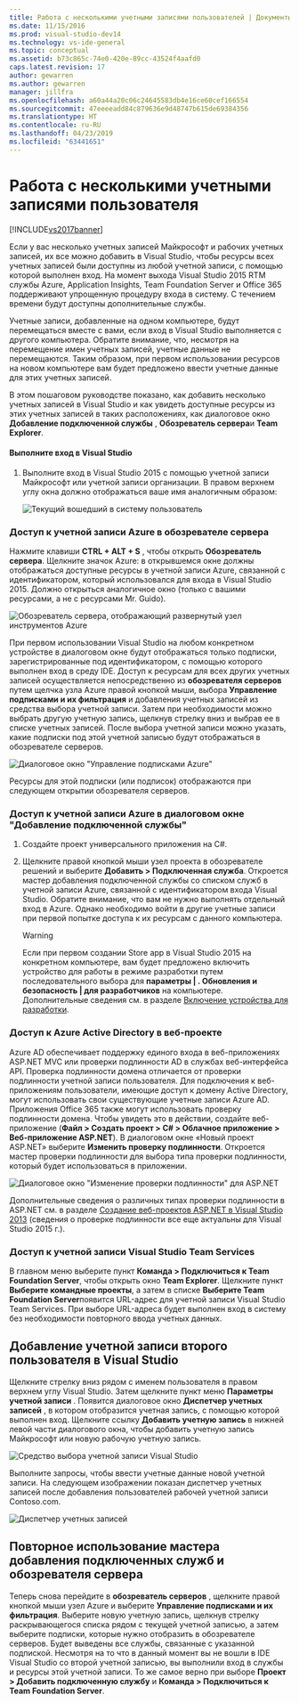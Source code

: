 ```yaml
---
title: Работа с несколькими учетными записями пользователей | Документы Майкрософт
ms.date: 11/15/2016
ms.prod: visual-studio-dev14
ms.technology: vs-ide-general
ms.topic: conceptual
ms.assetid: b73c865c-74e0-420e-89cc-43524f4aafd0
caps.latest.revision: 17
author: gewarren
ms.author: gewarren
manager: jillfra
ms.openlocfilehash: a60a44a20c06c24645583db4e16ce60cef166554
ms.sourcegitcommit: 47eeeeadd84c879636e9d48747b615de69384356
ms.translationtype: HT
ms.contentlocale: ru-RU
ms.lasthandoff: 04/23/2019
ms.locfileid: "63441651"
---
```

# <a name="work-with-multiple-user-accounts"></a>Работа с несколькими учетными записями пользователя
[!INCLUDE[vs2017banner](../includes/vs2017banner.md)]

Если у вас несколько учетных записей Майкрософт и рабочих учетных записей, их все можно добавить в Visual Studio, чтобы ресурсы всех учетных записей были доступны из любой учетной записи, с помощью которой выполнен вход. На момент выхода Visual Studio 2015 RTM службы Azure, Application Insights, Team Foundation Server и Office 365 поддерживают упрощенную процедуру входа в систему. С течением времени будут доступны дополнительные службы.  
  
 Учетные записи, добавленные на одном компьютере, будут перемещаться вместе с вами, если вход в Visual Studio выполняется с другого компьютера. Обратите внимание, что, несмотря на перемещение имен учетных записей, учетные данные не перемещаются. Таким образом, при первом использовании ресурсов на новом компьютере вам будет предложено ввести учетные данные для этих учетных записей.  
  
 В этом пошаговом руководстве показано, как добавить несколько учетных записей в Visual Studio и как увидеть доступные ресурсы из этих учетных записей в таких расположениях, как диалоговое окно **Добавление подключенной службы** , **Обозреватель сервера**и **Team Explorer**.  
  
#### <a name="sign-in-to-visual-studio"></a>Выполните вход в Visual Studio  
  
1. Выполните вход в Visual Studio 2015 с помощью учетной записи Майкрософт или учетной записи организации. В правом верхнем углу окна должно отображаться ваше имя аналогичным образом:  
  
     ![Текущий вошедший в систему пользователь](../ide/media/vs2015-username.png "Имя_пользователя_VS2015")  
  
### <a name="access-your-azure-account-in-server-explorer"></a>Доступ к учетной записи Azure в обозревателе сервера  
 Нажмите клавиши **CTRL + ALT + S** , чтобы открыть **Обозреватель сервера**. Щелкните значок Azure: в открывшемся окне должны отображаться доступные ресурсы в учетной записи Azure, связанной с идентификатором, который использовался для входа в Visual Studio 2015. Должно открыться аналогичное окно (только с вашими ресурсами, а не с ресурсами Mr. Guido).  
  
 ![Обозреватель сервера, отображающий развернутый узел инструментов Azure](../ide/media/vs2015-serverexplorer.png "Обозреватель_сервера_VS2015_")  
  
 При первом использовании Visual Studio на любом конкретном устройстве в диалоговом окне будут отображаться только подписки, зарегистрированные под идентификатором, с помощью которого выполнен вход в среду IDE. Доступ к ресурсам для всех других учетных записей осуществляется непосредственно из **обозревателя серверов** путем щелчка узла Azure правой кнопкой мыши, выбора **Управление подписками и их фильтрация** и добавления учетных записей из средства выбора учетной записи. Затем при необходимости можно выбрать другую учетную запись, щелкнув стрелку вниз и выбрав ее в списке учетных записей. После выбора учетной записи можно указать, какие подписки под этой учетной записью будут отображаться в обозревателе серверов.  
  
 ![Диалоговое окно "Управление подписками Azure"](../ide/media/vs2015-manage-subs.png "управление_подписками_vs2015")  
  
 Ресурсы для этой подписки (или подписок) отображаются при следующем открытии обозревателя серверов.  
  
### <a name="access-your-azure-account-via-add-connected-service-dialog"></a>Доступ к учетной записи Azure в диалоговом окне "Добавление подключенной службы"  
  
1. Создайте проект универсального приложения на C#.  
  
2. Щелкните правой кнопкой мыши узел проекта в обозревателе решений и выберите **Добавить > Подключенная служба**. Откроется мастер добавления подключенной службы со списком служб в учетной записи Azure, связанной с идентификатором входа Visual Studio. Обратите внимание, что вам не нужно выполнять отдельный вход в Azure. Однако необходимо войти в другие учетные записи при первой попытке доступа к их ресурсам с данного компьютера.  
  
    > [!WARNING]
    > Если при первом создании Store app в Visual Studio 2015 на конкретном компьютере, вам будет предложено включить устройство для работы в режиме разработки путем последовательного выбора для **параметры &#124; . Обновления и безопасность &#124; для разработчиков** на компьютере. Дополнительные сведения см. в разделе [Включение устройства для разработки](https://msdn.microsoft.com/library/windows/apps/dn706236.aspx).  
  
### <a name="access_azure"></a> Доступ к Azure Active Directory в веб-проекте  
 Azure AD обеспечивает поддержку единого входа в веб-приложениях ASP.NET MVC или проверки подлинности AD в службах веб-интерфейса API. Проверка подлинности домена отличается от проверки подлинности учетной записи пользователя. Для подключения к веб-приложениям пользователи, имеющие доступ к домену Active Directory, могут использовать свои существующие учетные записи Azure AD. Приложения Office 365 также могут использовать проверку подлинности домена. Чтобы увидеть это в действии, создайте веб-приложение (**Файл > Создать проект > C# > Облачное приложение > Веб-приложение ASP.NET**). В диалоговом окне «Новый проект ASP.NET» выберите **Изменить проверку подлинности**. Откроется мастер проверки подлинности для выбора типа проверки подлинности, который будет использоваться в приложении.  
  
 ![Диалоговое окно "Изменение проверки подлинности" для ASP.NET](../ide/media/vs2015-change-authentication.png "изменение_проверки_подлинности_VS2015")  
  
 Дополнительные сведения о различных типах проверки подлинности в ASP.NET см. в разделе [Создание веб-проектов ASP.NET в Visual Studio 2013](http://www.asp.net/visual-studio/overview/2013/creating-web-projects-in-visual-studio#orgauth) (сведения о проверке подлинности все еще актуальны для Visual Studio 2015 г.).  
  
### <a name="access-your-visual-studio-team-services-account"></a>Доступ к учетной записи Visual Studio Team Services  
 В главном меню выберите пункт **Команда > Подключиться к Team Foundation Server**, чтобы открыть окно **Team Explorer**. Щелкните пункт **Выберите командные проекты**, а затем в списке **Выберите Team Foundation Server**появится URL-адрес для учетной записи Visual Studio Team Services. При выборе URL-адреса будет выполнен вход в систему без необходимости повторного ввода учетных данных.  
  
## <a name="add-a-second-user-account-to-visual-studio"></a>Добавление учетной записи второго пользователя в Visual Studio  
 Щелкните стрелку вниз рядом с именем пользователя в правом верхнем углу Visual Studio. Затем щелкните пункт меню **Параметры учетной записи** . Появится диалоговое окно **Диспетчер учетных записей** , в котором отобразится учетная запись, с помощью которой выполнен вход. Щелкните ссылку **Добавить учетную запись** в нижней левой части диалогового окна, чтобы добавить учетную запись Майкрософт или новую рабочую учетную запись.  
  
 ![Средство выбора учетной записи Visual Studio](../ide/media/vs2015-acct-picker.png "средство_выбора_учетной_записи_VS2015")  
  
 Выполните запросы, чтобы ввести учетные данные новой учетной записи. На следующем изображении показан диспетчер учетных записей после добавления пользователей рабочей учетной записи Contoso.com.  
  
 ![Диспетчер учетных записей](../ide/media/vs2015-accountmanager.gif "диспетчер_учетных_записей_VS2015")  
  
## <a name="revisit-the-add-connected-services-wizard-and-server-explorer"></a>Повторное использование мастера добавления подключенных служб и обозревателя сервера  
 Теперь снова перейдите в **обозреватель серверов** , щелкните правой кнопкой мыши узел Azure и выберите **Управление подписками и их фильтрация**. Выберите новую учетную запись, щелкнув стрелку раскрывающегося списка рядом с текущей учетной записью, а затем выберите подписки, которые нужно отобразить в обозревателе серверов. Будет выведены все службы, связанные с указанной подпиской. Несмотря на то что в данный момент вы не вошли в IDE Visual Studio со второй учетной записью, вы выполнили вход в службы и ресурсы этой учетной записи. То же самое верно при выборе **Проект > Добавить подключенную службу** и **Команда > Подключиться к Team Foundation Server**.
